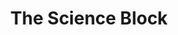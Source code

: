 ---
  title: The Science Block
  description: Our Lady of Observatory and the Science Block
  latitude: -26.173372
  longitude: 28.075985
  cards:
    - poi-024-card-001.md   
    - poi-024-card-002.md
    - poi-024-card-003.md
    - poi-024-card-004.md
    - poi-024-card-005.md
    - poi-024-card-006.md
    - poi-024-card-007.md
---